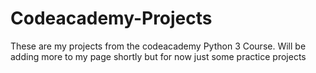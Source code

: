 # Codeacademy-Projects
These are my projects from the codeacademy Python 3 Course.
Will be adding more to my page shortly but for now just some practice projects
